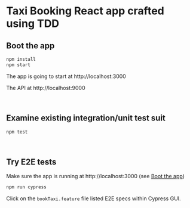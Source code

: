 # Taxi Booking React app crafted using TDD


## Boot the app

```bash
npm install
npm start
```
The app is going to start at http://localhost:3000

The API at http://localhost:9000

&nbsp;  
## Examine existing integration/unit test suit

```bash
npm test
```

&nbsp;  
## Try E2E tests
Make sure the app is running at http://localhost:3000 (see [Boot the app](#boot-the-app))

```bash
npm run cypress
```
Click on the `bookTaxi.feature` file listed E2E specs within Cypress GUI.

